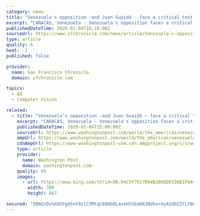 ```yaml
---
category: news
title: "Venezuela's opposition -and Juan Guaidó - face a critical test in Sunday's National Assembly vote"
excerpt: "CARACAS, Venezuela - Venezuela's opposition faces a critical test on Sunday, when its leader, Juan Guaidó, will seek reelection as head of the National Assembly - a title that forms the basis of his recognition as Venezuela's true head of state by nearly 60 countries around the globe. For Guaidó, the vote amounts to a do-or-die moment."
publishedDateTime: 2020-01-04T16:16:00Z
sourceUrl: https://www.sfchronicle.com/news/article/Venezuela-s-opposition-and-Juan-Guaid-face-a-14949403.php
type: article
quality: 6
heat: -1
published: false

provider:
  name: San Francisco Chronicle
  domain: sfchronicle.com

topics:
  - AI
  - Computer Vision

related:
  - title: "Venezuela’s opposition —and Juan Guaidó — face a critical test on Sunday in National Assembly vote."
    excerpt: "CARACAS, Venezuela — Venezuela's opposition faces a critical test on Sunday, when its leader, Juan Guaidó, will seek reelection as head of the National Assembly — a title that forms the basis of his recognition as Venezuela's true head of state by nearly 60 countries around the globe. For Guaidó, the vote amounts to a do-or-die moment."
    publishedDateTime: 2020-01-04T15:09:00Z
    sourceUrl: https://www.washingtonpost.com/world/the_americas/venezuelas-opposition-and-juan-guaido--face-a-critical-test-on-sunday-in-national-assembly-vote/2020/01/03/e246c3b8-2b20-11ea-bffe-020c88b3f120_story.html
    ampUrl: https://www.washingtonpost.com/world/the_americas/venezuelas-opposition-and-juan-guaido--face-a-critical-test-on-sunday-in-national-assembly-vote/2020/01/03/e246c3b8-2b20-11ea-bffe-020c88b3f120_story.html?outputType=amp
    cdnAmpUrl: https://www-washingtonpost-com.cdn.ampproject.org/c/s/www.washingtonpost.com/world/the_americas/venezuelas-opposition-and-juan-guaido--face-a-critical-test-on-sunday-in-national-assembly-vote/2020/01/03/e246c3b8-2b20-11ea-bffe-020c88b3f120_story.html?outputType=amp
    type: article
    provider:
      name: Washington Post
      domain: washingtonpost.com
    quality: 45
    images:
      - url: https://www.bing.com/th?id=ON.64C5F7517B64B206DDE538B1FA446189
        width: 700
        height: 467

secured: "5N6GrDzGXXUYgXSnt9ilCVMtqC680b0LaxkHlhbdA8JBdhxrdyA2dOZZYLY8PLQqANYc2IwtiW+LAG1bfUVZM0msCbZbxHl7NZ0LwUQBbHDC/BSXimnggb1miMw4VLULZhKFgzSU/YGSU7YUOXvUYFF+W52KtHw/Co7X+9PtpAba6Z28N/Kf+2bl/pQrEKfJRFsAptLWMd2isoMo8FzUFqqMUtUZkA5fk9a+cnNNYRb5czGiIVkEy1Wwt9t65/0Xh1AYIxuOZY+9mJJNr582tA==;S6epb7kDlp4vI5Rb/R9qGQ=="
---
```


